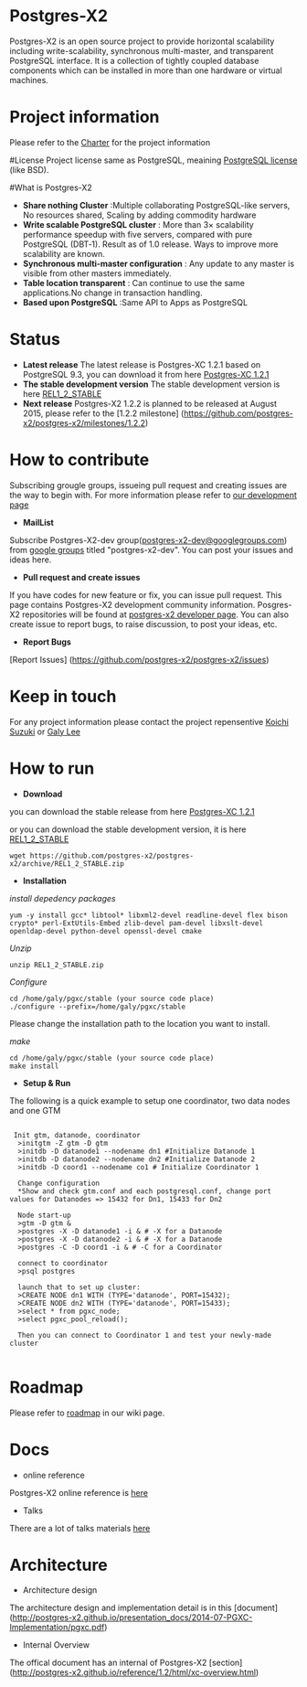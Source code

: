 # Postgres-X2
Postgres-X2 is an open source project to provide horizontal scalability including write-scalability,
synchronous multi-master, and transparent PostgreSQL interface. It is a collection of tightly
coupled database components which can be installed in more than one hardware or virtual
machines.

# Project information
Please refer to the [Charter](http://postgres-x2.github.io/charter.html) for the project information

#License
Project license same as PostgreSQL, meaining [PostgreSQL license](http://www.postgresql.org/about/licence/) (like BSD).

#What is Postgres-X2
* **Share nothing Cluster** :Multiple collaborating PostgreSQL-like servers, No resources shared, Scaling by adding commodity hardware
* **Write scalable PostgreSQL cluster** : More than 3× scalability performance speedup with five servers, compared with pure PostgreSQL (DBT‐1). Result as of 1.0 release. Ways to improve more scalability are known.
* **Synchronous multi‐master configuration** : Any update to any master is visible from other masters immediately.
* **Table location transparent** : Can continue to use the same applications.No change in transaction handling.
* **Based upon PostgreSQL** :Same API to Apps as PostgreSQL

# Status
* **Latest release**
The latest release is Postgres-XC 1.2.1 based on PostgreSQL 9.3, you can download it from here [Postgres-XC 1.2.1](https://github.com/postgres-x2/postgres-x2/releases/tag/XC1_2_1_PG9_3)
* **The stable development version**
The stable development version is here [REL1_2_STABLE](https://github.com/postgres-x2/postgres-x2/tree/REL1_2_STABLE)
* **Next release**
Postgres-X2 1.2.2 is planned to be released at August 2015, please refer to the [1.2.2 milestone] (https://github.com/postgres-x2/postgres-x2/milestones/1.2.2)

# How to contribute
Subscribing grougle groups, issueing pull request and creating issues are the way to begin with. For more information please refer to [our development page](http://postgres-x2.github.io/developer.html)

* **MailList**

Subscribe Postgres-X2-dev group(postgres-x2-dev@googlegroups.com) from [google groups](https://groups.google.com/) titled "postgres-x2-dev". You can post your issues and ideas here.

* **Pull request and create issues**

If you have codes for new feature or fix, you can issue pull request. This page contains Postgres-X2 development community information. Posgres-X2 repositories will be found at [postgres-x2 developer page](https://github.com/postgres-x2).
You can also create issue to report bugs, to raise discussion, to post your ideas, etc.

* **Report Bugs**

[Report Issues] (https://github.com/postgres-x2/postgres-x2/issues)

# Keep in touch
For any project information please contact the project repensentive [Koichi Suzuki](mailto:koichi.dbms@gmail.com) or [Galy Lee](mailto:galylee@gmail.com)

# How to run
* **Download**

you can download the stable release  from here [Postgres-XC 1.2.1](https://github.com/postgres-x2/postgres-x2/releases/tag/XC1_2_1_PG9_3)

or you can download the stable development version, it is here [REL1_2_STABLE](https://github.com/postgres-x2/postgres-x2/tree/REL1_2_STABLE)
<pre><code>wget https://github.com/postgres-x2/postgres-x2/archive/REL1_2_STABLE.zip
</code></pre>

* **Installation**

*install depedency packages*
<pre><code>yum -y install gcc* libtool* libxml2-devel readline-devel flex bison crypto* perl-ExtUtils-Embed zlib-devel pam-devel libxslt-devel openldap-devel python-devel openssl-devel cmake</code></pre>

*Unzip*
<pre><code>unzip REL1_2_STABLE.zip</code></pre>

*Configure*
<pre><code>cd /home/galy/pgxc/stable (your source code place)
./configure --prefix=/home/galy/pgxc/stable </code></pre>
Please change the installation path to the location you want to install.

*make*
<pre><code>cd /home/galy/pgxc/stable (your source code place)
make install</code></pre>

* **Setup & Run**

The following is a quick example to setup one coordinator, two data nodes and one GTM
 
<pre><code>
 Init gtm, datanode, coordinator
  >initgtm -Z gtm -D gtm
  >initdb -D datanode1 --nodename dn1 #Initialize Datanode 1
  >initdb -D datanode2 --nodename dn2 #Initialize Datanode 2
  >initdb -D coord1 --nodename co1 # Initialize Coordinator 1

  Change configuration
  *Show and check gtm.conf and each postgresql.conf, change port values for Datanodes => 15432 for Dn1, 15433 for Dn2

  Node start-up
  >gtm -D gtm &
  >postgres -X -D datanode1 -i & # -X for a Datanode
  >postgres -X -D datanode2 -i & # -X for a Datanode
  >postgres -C -D coord1 -i & # -C for a Coordinator

  connect to coordinator
  >psql postgres

  launch that to set up cluster:
  >CREATE NODE dn1 WITH (TYPE='datanode', PORT=15432);
  >CREATE NODE dn2 WITH (TYPE='datanode', PORT=15433);
  >select * from pgxc_node;
  >select pgxc_pool_reload();

  Then you can connect to Coordinator 1 and test your newly-made cluster

</code></pre>

# Roadmap

Please refer to [roadmap](https://github.com/postgres-x2/postgres-x2/wiki/Roadmap) in our wiki page.

# Docs
* online reference

Postgres-X2 online reference is [here](http://postgres-x2.github.io/reference.html)

* Talks

There are a lot of talks materials [here](https://github.com/postgres-x2/postgres-x2.github.io/tree/master/presentation_docs)

# Architecture

* Architecture design 

 The architecture design and implementation detail is in this [document] (http://postgres-x2.github.io/presentation_docs/2014-07-PGXC-Implementation/pgxc.pdf)

* Internal Overview

 The offical document has an internal of Postgres-X2 [section] (http://postgres-x2.github.io/reference/1.2/html/xc-overview.html)
